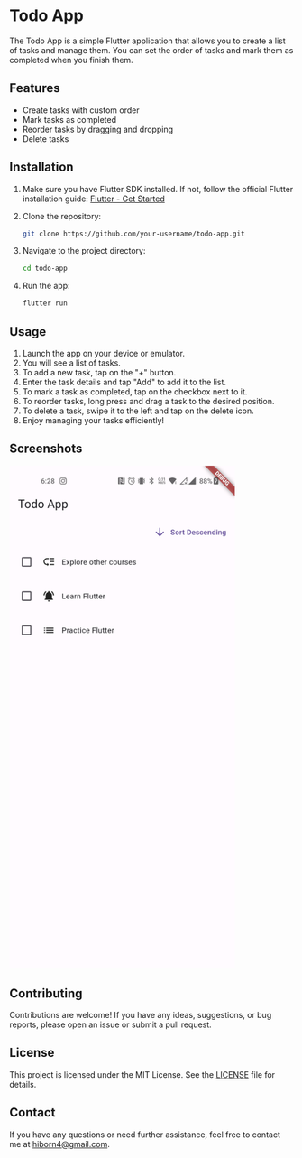 # Todo App

The Todo App is a simple Flutter application that allows you to create a list of tasks and manage them. You can set the order of tasks and mark them as completed when you finish them.

## Features

* Create tasks with custom order
* Mark tasks as completed
* Reorder tasks by dragging and dropping
* Delete tasks

## Installation

1. Make sure you have Flutter SDK installed. If not, follow the official Flutter installation guide: [Flutter - Get Started](https://flutter.dev/docs/get-started/install)

2. Clone the repository:

   ```bash
   git clone https://github.com/your-username/todo-app.git
   ```

3. Navigate to the project directory:

   ```bash
   cd todo-app
   ```

4. Run the app:

   ```bash
   flutter run
   ```

## Usage

1. Launch the app on your device or emulator.
2. You will see a list of tasks.
3. To add a new task, tap on the "+" button.
4. Enter the task details and tap "Add" to add it to the list.
5. To mark a task as completed, tap on the checkbox next to it.
6. To reorder tasks, long press and drag a task to the desired position.
7. To delete a task, swipe it to the left and tap on the delete icon.
8. Enjoy managing your tasks efficiently!

## Screenshots

<img src="screenshots/static.jpg" alt="Transaction List" width="400">


## Contributing

Contributions are welcome! If you have any ideas, suggestions, or bug reports, please open an issue or submit a pull request.

## License

This project is licensed under the MIT License. See the [LICENSE](LICENSE) file for details.

## Contact

If you have any questions or need further assistance, feel free to contact me at [hiborn4@gmail.com](mailto:hiborn4@gmail.com).
